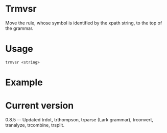 # Trmvsr

Move the rule, whose symbol is identified by the xpath string, to the top of the grammar.

# Usage

    trmvsr <string>

# Example


# Current version

0.8.5 -- Updated trdot, trthompson, trparse (Lark grammar), trconvert, tranalyze, trcombine, trsplit.

